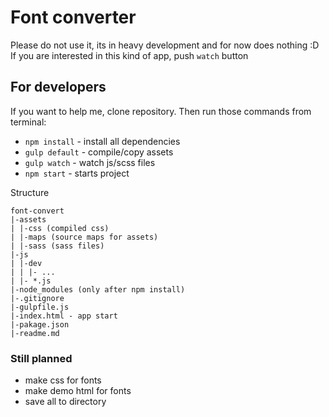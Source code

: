 # Font converter

Please do not use it, its in heavy development and for now does nothing :D
If you are interested in this kind of app, push `watch` button

## For developers

If you want to help me, clone repository. Then run those commands from terminal:
* `npm install` - install all dependencies
* `gulp default` - compile/copy assets
* `gulp watch` - watch js/scss files
* `npm start` - starts project 

Structure
```text
font-convert
|-assets
| |-css (compiled css)
| |-maps (source maps for assets)
| |-sass (sass files)
|-js
| |-dev
| | |- ...
| |- *.js
|-node_modules (only after npm install)
|-.gitignore
|-gulpfile.js
|-index.html - app start
|-pakage.json
|-readme.md
```

### Still planned

* make css for fonts
* make demo html for fonts
* save all to directory